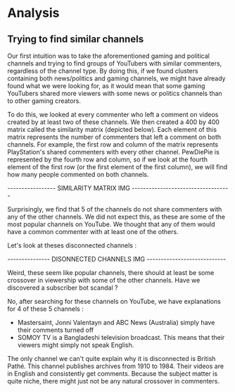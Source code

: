 # Analysis

## Trying to find similar channels

Our first intuition was to take the aforementioned gaming and political channels and trying to find groups of YouTubers with similar commenters, regardless of the channel type. By doing this, if we found clusters containing both news/politics and gaming channels, we might have already found what we were looking for, as it would mean that some gaming YouTubers shared more viewers with some news or politics channels than to other gaming creators.

To do this, we looked at every commenter who left a comment on videos created by at least two of these channels. We then created a 400 by 400 matrix called the similarity matrix (depicted below). Each element of this matrix represents the number of commenters that left a comment on both channels. For example, the first row and column of the matrix represents PlayStation's shared commenters with every other channel. PewDiePie is represented by the fourth row and column, so if we look at the fourth element of the first row (or the first element of the first column), we will find how many people commented on both channels.

----------------- SIMILARITY MATRIX IMG -----------------------------------

Surprisingly, we find that 5 of the channels do not share commenters with any of the other channels. We did not expect this, as these are some of the most popular channels on YouTube. We thought that any of them would have a common commenter with at least one of the others. 

Let's look at theses disconnected channels :

--------------- DISONNECTED CHANNELS IMG ----------------------------

Weird, these seem like popular channels, there should at least be some crossover in viewership with some of the other channels. Have we discovered a subscriber bot scandal ?

No, after searching for these channels on YouTube, we have explanations for 4 of these 5 channels :

- Mastersaint, Jonni Valentayn and ABC News (Australia) simply have their comments turned off
- SOMOY TV is a Bangladeshi television broadcast. This means that their viewers might simply not speak English.

The only channel we can't quite explain why it is disconnected is British Pathé. This channel publishes archives from 1910 to 1984.  Their videos are in English and consistently get comments. Because the subject matter is quite niche, there might just not be any natural crossover in commenters.